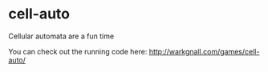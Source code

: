 # cell-auto
Cellular automata are a fun time

You can check out the running code here: http://warkgnall.com/games/cell-auto/
